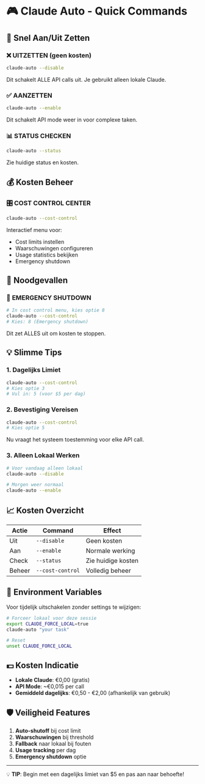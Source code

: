 # 🎮 Claude Auto - Quick Commands

## 🚦 Snel Aan/Uit Zetten

### ❌ **UITZETTEN** (geen kosten)
```bash
claude-auto --disable
```
Dit schakelt ALLE API calls uit. Je gebruikt alleen lokale Claude.

### ✅ **AANZETTEN** 
```bash
claude-auto --enable
```
Dit schakelt API mode weer in voor complexe taken.

### 📊 **STATUS CHECKEN**
```bash
claude-auto --status
```
Zie huidige status en kosten.

## 💰 Kosten Beheer

### 🎛️ **COST CONTROL CENTER**
```bash
claude-auto --cost-control
```
Interactief menu voor:
- Cost limits instellen
- Waarschuwingen configureren
- Usage statistics bekijken
- Emergency shutdown

## 🚨 Noodgevallen

### 🛑 **EMERGENCY SHUTDOWN**
```bash
# In cost control menu, kies optie 8
claude-auto --cost-control
# Kies: 8 (Emergency shutdown)
```
Dit zet ALLES uit om kosten te stoppen.

## 💡 Slimme Tips

### 1. **Dagelijks Limiet**
```bash
claude-auto --cost-control
# Kies optie 3
# Vul in: 5 (voor $5 per dag)
```

### 2. **Bevestiging Vereisen**
```bash
claude-auto --cost-control
# Kies optie 5
```
Nu vraagt het systeem toestemming voor elke API call.

### 3. **Alleen Lokaal Werken**
```bash
# Voor vandaag alleen lokaal
claude-auto --disable

# Morgen weer normaal
claude-auto --enable
```

## 📈 Kosten Overzicht

| Actie | Command | Effect |
|-------|---------|--------|
| Uit | `--disable` | Geen kosten |
| Aan | `--enable` | Normale werking |
| Check | `--status` | Zie huidige kosten |
| Beheer | `--cost-control` | Volledig beheer |

## 🔄 Environment Variables

Voor tijdelijk uitschakelen zonder settings te wijzigen:
```bash
# Forceer lokaal voor deze sessie
export CLAUDE_FORCE_LOCAL=true
claude-auto "your task"

# Reset
unset CLAUDE_FORCE_LOCAL
```

## 💵 Kosten Indicatie

- **Lokale Claude**: €0,00 (gratis)
- **API Mode**: ~€0,015 per call
- **Gemiddeld dagelijks**: €0,50 - €2,00 (afhankelijk van gebruik)

## 🛡️ Veiligheid Features

1. **Auto-shutoff** bij cost limit
2. **Waarschuwingen** bij threshold
3. **Fallback** naar lokaal bij fouten
4. **Usage tracking** per dag
5. **Emergency shutdown** optie

---

💡 **TIP**: Begin met een dagelijks limiet van $5 en pas aan naar behoefte!